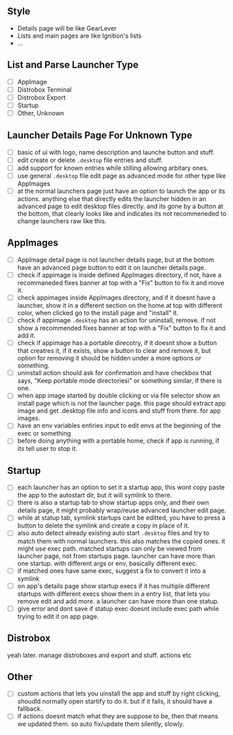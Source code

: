 ## Style

- Details page will be like GearLever
- Lists and main pages are like Ignition's lists
- ...

## List and Parse Launcher Type

- [ ] AppImage
- [ ] Distrobox Terminal
- [ ] Distrobox Export
- [ ] Startup
- [ ] Other, Unknown

## Launcher Details Page For Unknown Type

- [ ] basic of ui with logo, name description and launche button and stuff.
- [ ] edit create or delete `.desktop` file entries and stuff.
- [ ] add support for known entries while stilling allowing arbitary ones.
- [ ] use general `.desktop` file edit page as advanced mode for other type like AppImages
- [ ] at the normal launchers page just have an option to launch the app or its actions. anything else that directly
      edits the launcher hidden in an advanced page to edit desktop files directly. and its gone by a button at the
      bottom, that clearly looks like and indicates its not recommeneded to change launchers raw like this.

## AppImages

- [ ] AppImage detail page is not launcher details page, but at the bottom have an advanced page button to edit it on
      launcher details page.
- [ ] check if appimage is inside defined AppImages directory, if not, have a recommaneded fixes banner at top with a
      "Fix" button to fix it and move it.
- [ ] check appimages inside AppImages directory, and if it doesnt have a launcher, show it in a different section on
      the home at top with different color, when clicked go to the install page and "install" it.
- [ ] check if appimage `.desktop` has an action for uninstall, remove. if not show a recommended fixes banner at top
      with a "Fix" button to fix it and add it.
- [ ] check if appimage has a portable direcotry, if it doesnt show a button that creatres it, if it exists, show a
      button to clear and remove it, but option for removing it should be hidden under a more options or something.
- [ ] uninstall action should ask for confirmation and have checkbox that says, "Keep portable mode directoriesi" or
      something similar, if there is one.
- [ ] when app image started by double clicking or via file selector show an install page which is not the launcher
      page. this page should extract app image and get .desktop file info and icons and stuff from there. for app
      images.
- [ ] have an env variables entiries input to edit envs at the beginning of the exec or something
- [ ] before doing anything with a portable home, check if app is running, if its tell user to stop it.

## Startup

- [ ] each launcher has an option to set it a startup app, this wont copy paste the app to the autostart dir, but it
      will symlink to there.
- [ ] there is also a startup tab to show startup apps only, and their own details page, it might probably wrap/reuse
      advanced launcher edit page.
- [ ] while at statup tab, symlink startups cant be editted, you have to press a button to delete the symlink and create
      a copy in place of it.
- [ ] also auto detect already existing auto start `.desktop` files and try to match them with normal launchers. this
      also matches the copied ones. it might use exec path. matched startups can only be viewed from launcher page, not
      from startups page. launcher can have more than one startup. with different args or env, basically different exec.
- [ ] if matched ones have same exec, suggest a fix to convert it into a symlink
- [ ] on app's details page show startup execs if it has multiple different startups with different execs show them in a
      entry list, that lets you remove edit and add more. a launcher can have more than one statup.
- [ ] give error and dont save if statup exec doesnt include exec path while trying to edit it on app page.

## Distrobox

yeah later. manage distroboxes and export and stuff. actions etc

## Other

- [ ] custom actions that lets you uinstall the app and stuff by right clicking, shoudld normally open startify to do
      it. but if it fails, it should have a fallback.
- [ ] if actions doesnt match what they are suppose to be, then that means we updated them. so auto fix/update them
      silently, slowly.
